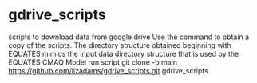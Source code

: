 # gdrive_scripts
scripts to download data from google drive
Use the command to obtain a copy of the scripts.
The directory structure obtained beginning with EQUATES 
mimics the input data directory structure that is used by the EQUATES CMAQ Model run script
git clone -b main https://github.com/lizadams/gdrive_scripts.git gdrive_scripts
